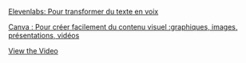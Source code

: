 [Elevenlabs: Pour transformer du texte en voix](https://elevenlabs.io/)

[Canva : Pour créer facilement du contenu visuel :graphiques, images, présentations, vidéos ](https://www.canva.com/?continue_in_browser=true)


[View the Video](https://github.com/jpbrasile/images/raw/main/d977b906-e2a1-40fa-ac8f-b4e98de8d05d%20(2).mp4)
